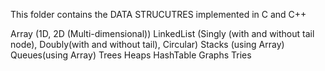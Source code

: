 This folder contains the DATA STRUCUTRES implemented in C and C++

Array (1D, 2D (Multi-dimensional))
LinkedList (Singly (with and without tail node), Doubly(with and without tail), Circular)
Stacks (using Array)
Queues(using Array)
Trees
Heaps
HashTable
Graphs
Tries
